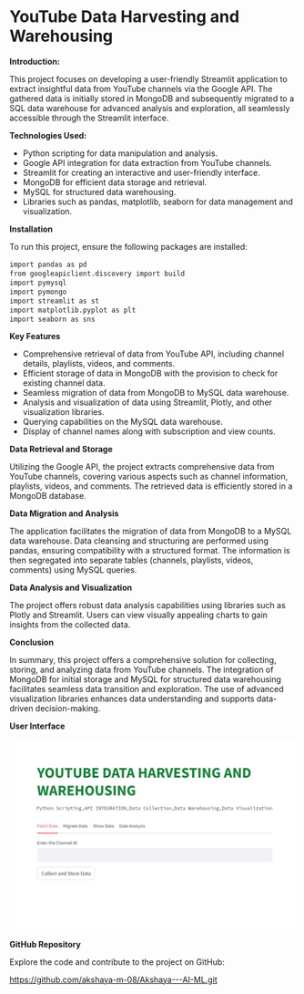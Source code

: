 # YouTube Data Harvesting and Warehousing

**Introduction:**

This project focuses on developing a user-friendly Streamlit application to extract insightful data from YouTube channels via the Google API. The gathered data is initially stored in MongoDB and subsequently migrated to a SQL data warehouse for advanced analysis and exploration, all seamlessly accessible through the Streamlit interface.

**Technologies Used:**

* Python scripting for data manipulation and analysis.
* Google API integration for data extraction from YouTube channels.
* Streamlit for creating an interactive and user-friendly interface.
* MongoDB for efficient data storage and retrieval.
* MySQL for structured data warehousing.
* Libraries such as pandas, matplotlib, seaborn for data management and visualization.

**Installation**

To run this project, ensure the following packages are installed:
   
    import pandas as pd
    from googleapiclient.discovery import build
    import pymysql
    import pymongo
    import streamlit as st
    import matplotlib.pyplot as plt
    import seaborn as sns

**Key Features**

* Comprehensive retrieval of data from YouTube API, including channel details, playlists, videos, and comments.
* Efficient storage of data in MongoDB with the provision to check for existing channel data.
* Seamless migration of data from MongoDB to MySQL data warehouse.
* Analysis and visualization of data using Streamlit, Plotly, and other visualization libraries.
* Querying capabilities on the MySQL data warehouse.
* Display of channel names along with subscription and view counts.

**Data Retrieval and Storage**

Utilizing the Google API, the project extracts comprehensive data from YouTube channels, covering various aspects such as channel information, playlists, videos, and comments. The retrieved data is efficiently stored in a MongoDB database.

**Data Migration and Analysis**

The application facilitates the migration of data from MongoDB to a MySQL data warehouse. Data cleansing and structuring are performed using pandas, ensuring compatibility with a structured format. The information is then segregated into separate tables (channels, playlists, videos, comments) using MySQL queries.

**Data Analysis and Visualization**

The project offers robust data analysis capabilities using libraries such as Plotly and Streamlit. Users can view visually appealing charts to gain insights from the collected data.

**Conclusion**

In summary, this project offers a comprehensive solution for collecting, storing, and analyzing data from YouTube channels. The integration of MongoDB for initial storage and MySQL for structured data warehousing facilitates seamless data transition and exploration. The use of advanced visualization libraries enhances data understanding and supports data-driven decision-making.

**User Interface**

![User Interface](UI.jpg)

**GitHub Repository**

Explore the code and contribute to the project on GitHub:

https://github.com/akshaya-m-08/Akshaya---AI-ML.git




